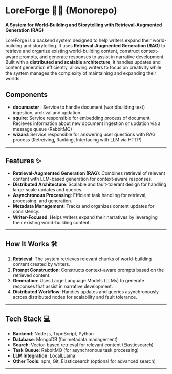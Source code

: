 # LoreForge 🧙‍♂️  (Monorepo)
**A System for World-Building and Storytelling with Retrieval-Augmented Generation (RAG)**

LoreForge is a backend system designed to help writers expand their world-building and storytelling. It uses **Retrieval-Augmented Generation (RAG)** to retrieve and organize existing world-building content, construct context-aware prompts, and generate responses to assist in narrative development. Built with a **distributed and scalable architecture**, it handles updates and content generation efficiently, allowing writers to focus on creativity while the system manages the complexity of maintaining and expanding their worlds.

## Components
- **documaster** : Service to handle document (worldbuilding text) ingestion, archival and updation.
- **squire**: Service responsible for embedding process of document. Recieves information about new document ingestion or updation via a message queue (RabbitMQ)
- **wizard**: Service responsible for answering user questions with RAG process (Retreiving, Ranking, Interfacing with LLM via HTTP)


---

## Features ✨
- **Retrieval-Augmented Generation (RAG)**: Combines retrieval of relevant content with LLM-based generation for context-aware responses.
- **Distributed Architecture**: Scalable and fault-tolerant design for handling large-scale updates and queries.
- **Asynchronous Processing**: Efficient task handling for retrieval, processing, and generation.
- **Metadata Management**: Tracks and organizes content updates for consistency.
- **Writer-Focused**: Helps writers expand their narratives by leveraging their existing world-building content.

---

## How It Works 🛠️
1. **Retrieval**: The system retrieves relevant chunks of world-building content created by writers.
2. **Prompt Construction**: Constructs context-aware prompts based on the retrieved content.
3. **Generation**: Uses Large Language Models (LLMs) to generate responses that assist in narrative development.
4. **Distributed Workflow**: Handles updates and queries asynchronously across distributed nodes for scalability and fault tolerance.

---

## Tech Stack 💻
- **Backend**: Node.js, TypeScript, Python
- **Database**: MongoDB (for metadata management)
- **Search**: Vector-based retrieval for relevant content (Elasticsearch)
- **Task Queue**: RabbitMQ (for asynchronous task processing)
- **LLM Integration**: LocalLLama
- **Other Tools**: npm, Git, Elasticsearch (optional for advanced search)

---